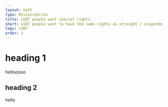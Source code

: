 ```yaml
---
layout: myth
type: Misconception
title: LGBT people want special rights.
short: LGBT people want to have the same rights as straight / cisgender people; nothing more, nothing less.
tags: LGBT
order: 1
---
```


# heading 1
hellooooo

## heading 2
hello